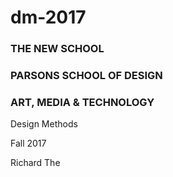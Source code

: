 # dm-2017

### THE NEW SCHOOL

### PARSONS SCHOOL OF DESIGN

### ART, MEDIA & TECHNOLOGY



 Design Methods

 Fall 2017

 Richard The
